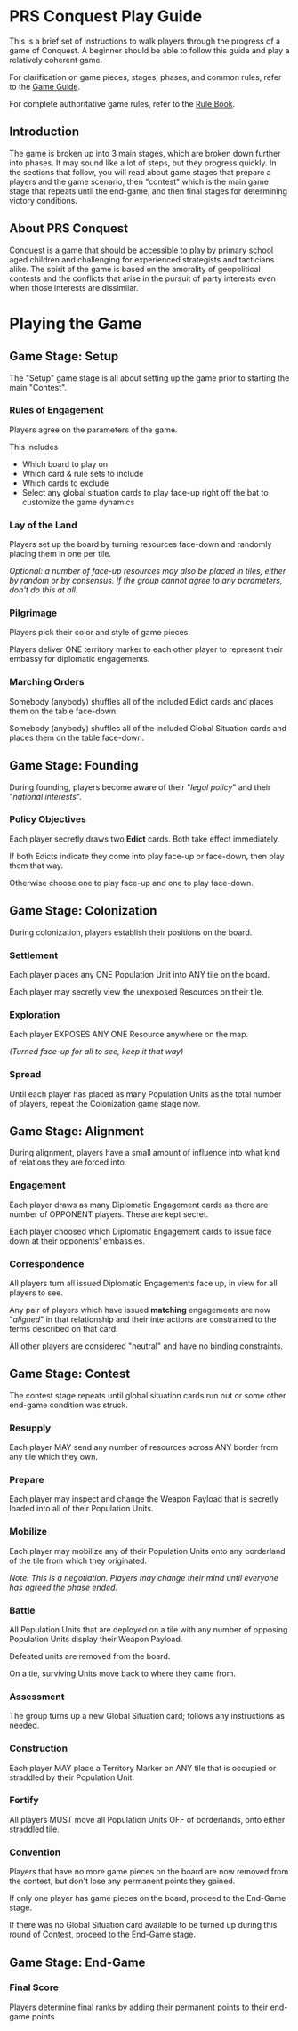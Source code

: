 # PRS Conquest Play Guide

This is a brief set of instructions to walk players through the progress of a game of Conquest. A beginner
should be able to follow this guide and play a relatively coherent game.

For clarification on game pieces, stages, phases, and common rules, refer to the [Game Guide](./Game-Guide.md).

For complete authoritative game rules, refer to the [Rule Book](./Rule-Book/Index.md).

## Introduction

The game is broken up into 3 main stages, which are broken down further into phases. It may sound like a lot
of steps, but they progress quickly. In the sections that follow, you will read about game stages that prepare
a players and the game scenario, then "contest" which is the main game stage that repeats until the end-game,
and then final stages for determining victory conditions.

## About PRS Conquest

Conquest is a game that should be accessible to play by primary school aged children and challenging for
experienced strategists and tacticians alike. The spirit of the game is based on the amorality of geopolitical
contests and the conflicts that arise in the pursuit of party interests even when those interests are dissimilar.   

# Playing the Game

## Game Stage: Setup

The "Setup" game stage is all about setting up the game prior to starting the main "Contest".

### Rules of Engagement

Players agree on the parameters of the game.

This includes
 - Which board to play on
 - Which card & rule sets to include
 - Which cards to exclude
 - Select any global situation cards to play face-up right off the bat to customize the game dynamics

### Lay of the Land

Players set up the board by turning resources face-down and randomly placing them in one per tile.

*Optional: a number of face-up resources may also be placed in tiles, either by random or by consensus. If the group cannot agree to any parameters, don't do this at all.*

### Pilgrimage

Players pick their color and style of game pieces.

Players deliver ONE territory marker to each other player to represent their embassy for diplomatic engagements.

### Marching Orders

Somebody (anybody) shuffles all of the included Edict cards and places them on the table face-down.

Somebody (anybody) shuffles all of the included Global Situation cards and places them on the table face-down.

## Game Stage: Founding

During founding, players become aware of their "*legal policy*" and their "*national interests*".

### Policy Objectives

Each player secretly draws two **Edict** cards. Both take effect immediately.

If both Edicts indicate they come into play face-up or face-down, then play them that way.

Otherwise choose one to play face-up and one to play face-down.

## Game Stage: Colonization

During colonization, players establish their positions on the board.

### Settlement

Each player places any ONE Population Unit into ANY tile on the board.

Each player may secretly view the unexposed Resources on their tile.

### Exploration

Each player EXPOSES ANY ONE Resource anywhere on the map.

*(Turned face-up for all to see, keep it that way)*

### Spread

Until each player has placed as many Population Units as the total number of players, repeat the Colonization game stage now.

## Game Stage: Alignment

During alignment, players have a small amount of influence into what kind of relations they are forced into.

### Engagement

Each player draws as many Diplomatic Engagement cards as there are number of OPPONENT players. These are kept secret.

Each player choosed which Diplomatic Engagement cards to issue face down at their opponents' embassies.

### Correspondence

All players turn all issued Diplomatic Engagements face up, in view for all players to see.

Any pair of players which have issued **matching** engagements are now "*aligned*" in that relationship and their
interactions are constrained to the terms described on that card.

All other players are considered "neutral" and have no binding constraints.

## Game Stage: Contest

The contest stage repeats until global situation cards run out or some other end-game condition was struck.

### Resupply

Each player MAY send any number of resources across ANY border from any tile which they own.

### Prepare

Each player may inspect and change the Weapon Payload that is secretly loaded into all of their Population Units.

### Mobilize

Each player may mobilize any of their Population Units onto any borderland of the tile from which they originated.

*Note: This is a negotiation. Players may change their mind until everyone has agreed the phase ended.*

### Battle

All Population Units that are deployed on a tile with any number of opposing Population Units display their Weapon Payload.

Defeated units are removed from the board.

On a tie, surviving Units move back to where they came from.

### Assessment

The group turns up a new Global Situation card; follows any instructions as needed.

### Construction

Each player MAY place a Territory Marker on ANY tile that is occupied or straddled by their Population Unit.

### Fortify

All players MUST move all Population Units OFF of borderlands, onto either straddled tile.

### Convention

Players that have no more game pieces on the board are now removed from the contest, but don't lose any permanent points they gained.

If only one player has game pieces on the board, proceed to the End-Game stage.

If there was no Global Situation card available to be turned up during this round of Contest, proceed to the End-Game stage.

## Game Stage: End-Game

### Final Score

Players determine final ranks by adding their permanent points to their end-game points.





